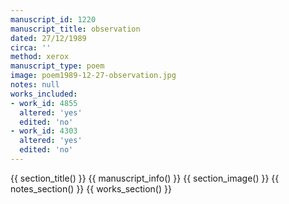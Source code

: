 ```yaml
---
manuscript_id: 1220
manuscript_title: observation
dated: 27/12/1989
circa: ''
method: xerox
manuscript_type: poem
image: poem1989-12-27-observation.jpg
notes: null
works_included:
- work_id: 4855
  altered: 'yes'
  edited: 'no'
- work_id: 4303
  altered: 'yes'
  edited: 'no'
---
```


{{ section_title() }}
{{ manuscript_info() }}
{{ section_image() }}
{{ notes_section() }}
{{ works_section() }}
